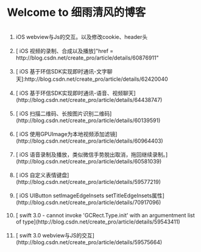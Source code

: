 # Welcome to 细雨清风的博客


<ol>
  <li>iOS webview与Js的交互。以及修改cookie、header头 <href = http://blog.csdn.net/create_pro/article/details/60140245></li>
  <li>[ iOS 视频的录制、合成以及播放]"href = http://blog.csdn.net/create_pro/article/details/60876911"</li>
  <li>[ iOS 基于环信SDK实现即时通讯-文字聊天]:http://blog.csdn.net/create_pro/article/details/62420040</li>
  <li>[ iOS 基于环信SDK实现即时通讯-语音、视频聊天](http://blog.csdn.net/create_pro/article/details/64438747)</li>
  <li>[ iOS 扫描二维码、长按图片识别二维码](http://blog.csdn.net/create_pro/article/details/60139591)</li>
  <li>[ iOS 使用GPUImage为本地视频添加滤镜](http://blog.csdn.net/create_pro/article/details/60964403)</li>
  <li>[ iOS 语音录制及播放，类似微信手势脱出取消，拖回继续录制。](http://blog.csdn.net/create_pro/article/details/60581039)</li>
  <li>[ iOS 自定义表情键盘](http://blog.csdn.net/create_pro/article/details/59577219)</li>
  <li>[ iOS UIButton setImageEdgeInsets setTitleEdgeInsets属性](http://blog.csdn.net/create_pro/article/details/70917096)</li>
  <li>[ swift 3.0 - cannot invoke 'GCRect.Type.init' with an argumentment list of type](http://blog.csdn.net/create_pro/article/details/59543411)</li>
  <li>[ swift 3.0 webview与JS的交互](http://blog.csdn.net/create_pro/article/details/59575664)</li>
</ol>

